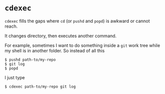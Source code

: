 # `cdexec`

`cdexec` fills the gaps where `cd` (or `pushd`
and `popd`) is awkward or cannot reach.

It changes directory, then executes another command.

For example, sometimes I want to do something inside a
`git` work tree while my shell is in another folder.
So instead of all this

    $ pushd path-to/my-repo
    $ git log
    $ popd

I just type

    $ cdexec path-to/my-repo git log

